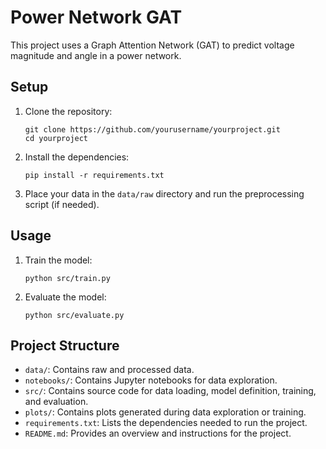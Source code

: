 # Power Network GAT

This project uses a Graph Attention Network (GAT) to predict voltage magnitude and angle in a power network.

## Setup

1. Clone the repository:
    ```
    git clone https://github.com/yourusername/yourproject.git
    cd yourproject
    ```

2. Install the dependencies:
    ```
    pip install -r requirements.txt
    ```

3. Place your data in the `data/raw` directory and run the preprocessing script (if needed).

## Usage

1. Train the model:
    ```
    python src/train.py
    ```

2. Evaluate the model:
    ```
    python src/evaluate.py
    ```

## Project Structure

- `data/`: Contains raw and processed data.
- `notebooks/`: Contains Jupyter notebooks for data exploration.
- `src/`: Contains source code for data loading, model definition, training, and evaluation.
- `plots/`: Contains plots generated during data exploration or training.
- `requirements.txt`: Lists the dependencies needed to run the project.
- `README.md`: Provides an overview and instructions for the project.
